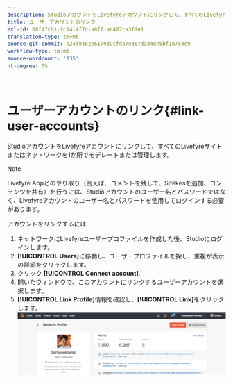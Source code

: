 ```yaml
---
description: StudioアカウントをLivefyreアカウントにリンクして、すべてのLivefyreサイトまたはネットワークを1か所でモデレートまたは管理します。
title: ユーザーアカウントのリンク
exl-id: 68f47cb1-fc14-4f7c-a8ff-ac407ca3ffe1
translation-type: tm+mt
source-git-commit: a2449482e617939cfda7e367da34875bf187c4c9
workflow-type: tm+mt
source-wordcount: '135'
ht-degree: 0%

---
```


# ユーザーアカウントのリンク{#link-user-accounts}

StudioアカウントをLivefyreアカウントにリンクして、すべてのLivefyreサイトまたはネットワークを1か所でモデレートまたは管理します。

>[!NOTE]
>
>Livefyre Appとのやり取り（例えば、コメントを残して、Sifekesを追加、コンテンツを共有）を行うには、Studioアカウントのユーザー名とパスワードではなく、Livefyreアカウントのユーザー名とパスワードを使用してログインする必要があります。

アカウントをリンクするには：

1. ネットワークにLivefyreユーザープロファイルを作成した後、Studioにログインします。
1. **[!UICONTROL Users]**&#x200B;に移動し、ユーザープロファイルを探し、重複が表示の詳細をクリックします。
1. クリック **[!UICONTROL Connect account]**.
1. 開いたウィンドウで、このアカウントにリンクするユーザーアカウントを選択します。
1. **[!UICONTROL Link Profile]**&#x200B;情報を確認し、**[!UICONTROL Link]**&#x200B;をクリックします。 ![](assets/UsersConnectAccount-1024x311.png)
